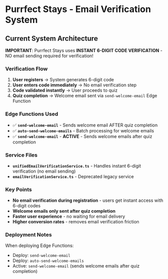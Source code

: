 # Purrfect Stays - Email Verification System

## Current System Architecture

**IMPORTANT**: Purrfect Stays uses **INSTANT 6-DIGIT CODE VERIFICATION** - NO email sending required for verification!

### Verification Flow
1. **User registers** → System generates 6-digit code
2. **User enters code immediately** → No email verification step
3. **Code validated instantly** → User proceeds to quiz
4. **Quiz completion** → Welcome email sent via `send-welcome-email` Edge Function

### Edge Functions Used
- ✅ **`send-welcome-email`** - Sends welcome email AFTER quiz completion
- ✅ **`auto-send-welcome-emails`** - Batch processing for welcome emails
- ✅ **`send-welcome-email`** - **ACTIVE** - Sends welcome emails after quiz completion

### Service Files
- **`unifiedEmailVerificationService.ts`** - Handles instant 6-digit verification (no email sending)
- **`emailVerificationService.ts`** - Deprecated legacy service

### Key Points
- **No email verification during registration** - users get instant access with 6-digit codes
- **Welcome emails only sent after quiz completion**
- **Faster user experience** - no waiting for email delivery
- **Higher conversion rates** - removes email verification friction

### Deployment Notes
When deploying Edge Functions:
- Deploy: `send-welcome-email`
- Deploy: `auto-send-welcome-emails` 
- Active: `send-welcome-email` (sends welcome emails after quiz completion)